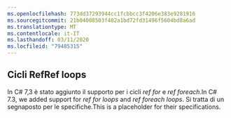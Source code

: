 ```yaml
---
ms.openlocfilehash: 773dd37293944cc1fcbbcc3f4206e383e9281916
ms.sourcegitcommit: 21b04008503f402a1bd72fd31496f5604bd8a6ad
ms.translationtype: MT
ms.contentlocale: it-IT
ms.lasthandoff: 03/11/2020
ms.locfileid: "79485315"
---
```

## <a name="ref-loops"></a><span data-ttu-id="89f88-101">Cicli Ref</span><span class="sxs-lookup"><span data-stu-id="89f88-101">Ref loops</span></span>

<span data-ttu-id="89f88-102">In C# 7,3 è stato aggiunto il supporto per i cicli *ref for* e *ref foreach*.</span><span class="sxs-lookup"><span data-stu-id="89f88-102">In C# 7.3, we added support for *ref for loops* and *ref foreach loops*.</span></span>  <span data-ttu-id="89f88-103">Si tratta di un segnaposto per le specifiche.</span><span class="sxs-lookup"><span data-stu-id="89f88-103">This is a placeholder for their specifications.</span></span>
